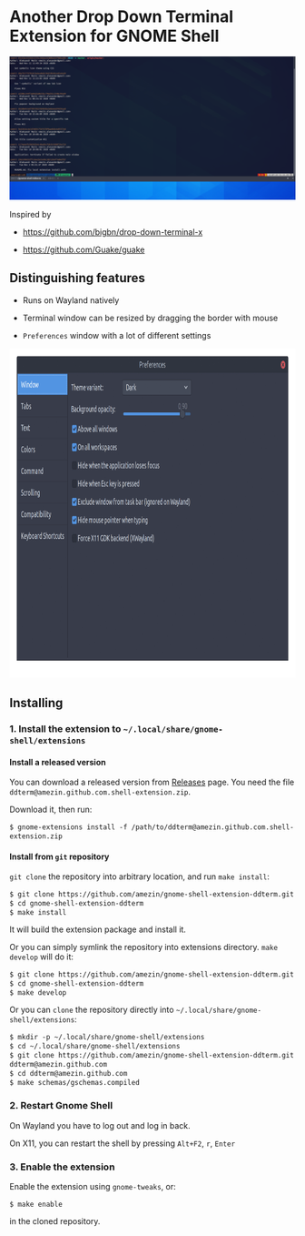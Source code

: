 # Another Drop Down Terminal Extension for GNOME Shell

<img src="docs/screenshot.png" />

Inspired by

- https://github.com/bigbn/drop-down-terminal-x

- https://github.com/Guake/guake

## Distinguishing features

- Runs on Wayland natively

- Terminal window can be resized by dragging the border with mouse

- `Preferences` window with a lot of different settings

<img src="docs/prefs.gif" width="877" height="579" />

## Installing

### 1. Install the extension to `~/.local/share/gnome-shell/extensions`

#### Install a released version

You can download a released version from
[Releases](https://github.com/amezin/gnome-shell-extension-ddterm/releases)
page. You need the file `ddterm@amezin.github.com.shell-extension.zip`.

Download it, then run:

    $ gnome-extensions install -f /path/to/ddterm@amezin.github.com.shell-extension.zip

#### Install from `git` repository

`git clone` the repository into arbitrary location, and run `make install`:

    $ git clone https://github.com/amezin/gnome-shell-extension-ddterm.git
    $ cd gnome-shell-extension-ddterm
    $ make install

It will build the extension package and install it.

Or you can simply symlink the repository into extensions directory.
`make develop` will do it:

    $ git clone https://github.com/amezin/gnome-shell-extension-ddterm.git
    $ cd gnome-shell-extension-ddterm
    $ make develop

Or you can `clone` the repository directly into `~/.local/share/gnome-shell/extensions`:

    $ mkdir -p ~/.local/share/gnome-shell/extensions
    $ cd ~/.local/share/gnome-shell/extensions
    $ git clone https://github.com/amezin/gnome-shell-extension-ddterm.git ddterm@amezin.github.com
    $ cd ddterm@amezin.github.com
    $ make schemas/gschemas.compiled

### 2. Restart Gnome Shell

On Wayland you have to log out and log in back.

On X11, you can restart the shell by pressing `Alt+F2`, `r`, `Enter`

### 3. Enable the extension

Enable the extension using `gnome-tweaks`, or:

    $ make enable

in the cloned repository.
